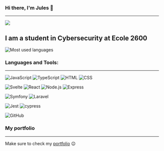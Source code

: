### Hi there, I'm Jules 👋

---
<a href="https://www.linkedin.com/in/julestblt/"><img src="https://img.shields.io/badge/LinkedIn-0077B5?style=for-the-badge&logo=linkedin&logoColor=white" /></a>

## I am a student in Cybersecurity at Ecole 2600

![Most used languages](https://github-readme-stats.vercel.app/api/top-langs/?username=Julestblt&layout=compact)


### Languages and Tools:

---


![JavaScript](https://img.shields.io/badge/-JavaScript-05122A?style=flat&logo=javascript)
![TypeScript](https://img.shields.io/badge/-TypeScript-05122A?style=flat&logo=typescript)
![HTML](https://img.shields.io/badge/-HTML5-05122A?style=flat&logo=HTML5)
![CSS](https://img.shields.io/badge/-CSS3-05122A?style=flat&logo=CSS3)

![Svelte](https://img.shields.io/badge/-Svelte-05122A?style=flat&logo=svelte)
![React](https://img.shields.io/badge/-React-05122A?style=flat&logo=react)
![Node.js](https://img.shields.io/badge/-Node.js-05122A?style=flat&logo=node.js)
![Express](https://img.shields.io/badge/-Express-05122A?style=flat&logo=express)

![Symfony](https://img.shields.io/badge/-Symfony-05122A?style=flat&logo=symfony)
![Laravel](https://img.shields.io/badge/-Laravel-05122A?style=flat&logo=laravel)

![Jest](https://img.shields.io/badge/-Jest-05122A?style=flat&logo=jest)
![cypress](https://img.shields.io/badge/-Cypress-05122A?style=flat&logo=cypress)

![GitHub](https://img.shields.io/badge/-GitHub-05122A?style=flat&logo=github)

### My portfolio
---
Make sure to check my <a href="https://julesthibault.fr">portfolio</a> 😉
